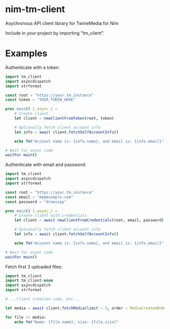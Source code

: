 # nim-tm-client
Asychronous API client library for TwineMedia for Nim

Include in your project by importing "tm_client".

# Examples

Authenticate with a token:

```nim
import tm_client
import asyncdispatch
import strformat

const root = "https://your.tm.instance"
const token = "YOUR_TOKEN_HERE"

proc main() {.async.} =
    # Create client
    let client = newClientFromToken(root, token)

    # Optionally fetch client account info
    let info = await client.fetchSelfAccountInfo()

    echo fmt"Account name is: {info.name}, and email is: {info.email}"

# Wait for async code
waitFor main()
```

Authenticate with email and password:

```nim
import tm_client
import asyncdispatch
import strformat

const root = "https://your.tm.instance"
const email = "me@example.com"
const password = "drowssap"

proc main() {.async.} =
    # Create client with credentials
    let client = await newClientFromCredentials(root, email, password)

    # Optionally fetch client account info
    let info = await client.fetchSelfAccountInfo()

    echo fmt"Account name is: {info.name}, and email is: {info.email}"

# Wait for async code
waitFor main()
```

Fetch first 3 uploaded files:

```nim
import tm_client
import tm_client/enum
import asyncdispatch
import strformat

# ...Client creation code, etc...

let media = await client.fetchMedia(limit = 3, order = MediaCreatedOnAsc)

for file in media:
    echo fmt"Name: {file.name}, size: {file.size}"
```